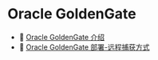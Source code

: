# Oracle GoldenGate

* 📄 [Oracle GoldenGate 介绍](Oracle%20GoldenGate/Oracle%20GoldenGate%20介绍.md)
* 📄 [Oracle GoldenGate 部署-远程捕获方式](Oracle%20GoldenGate/Oracle%20GoldenGate%20部署-远程捕获方式.md)

‍
